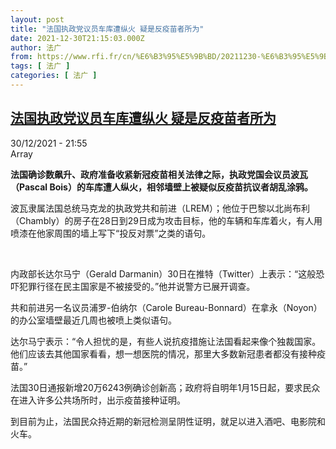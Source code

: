 ```yaml
---
layout: post
title: "法国执政党议员车库遭纵火 疑是反疫苗者所为"
date: 2021-12-30T21:15:03.000Z
author: 法广
from: https://www.rfi.fr/cn/%E6%B3%95%E5%9B%BD/20211230-%E6%B3%95%E5%9B%BD%E6%89%A7%E6%94%BF%E5%85%9A%E8%AE%AE%E5%91%98%E8%BD%A6%E5%BA%93%E9%81%AD%E7%BA%B5%E7%81%AB-%E7%96%91%E6%98%AF%E5%8F%8D%E7%96%AB%E8%8B%97%E8%80%85%E6%89%80%E4%B8%BA
tags: [ 法广 ]
categories: [ 法广 ]
---
```

<!--1640898903000-->
[法国执政党议员车库遭纵火 疑是反疫苗者所为](https://www.rfi.fr/cn/%E6%B3%95%E5%9B%BD/20211230-%E6%B3%95%E5%9B%BD%E6%89%A7%E6%94%BF%E5%85%9A%E8%AE%AE%E5%91%98%E8%BD%A6%E5%BA%93%E9%81%AD%E7%BA%B5%E7%81%AB-%E7%96%91%E6%98%AF%E5%8F%8D%E7%96%AB%E8%8B%97%E8%80%85%E6%89%80%E4%B8%BA)
------

<div>
<div>30/12/2021 - 21:55</div>Array<p><strong>                    法国确诊数飙升、政府准备收紧新冠疫苗相关法律之际，执政党国会议员波瓦（Pascal Bois）的车库遭人纵火，相邻墙壁上被疑似反疫苗抗议者胡乱涂鸦。                </strong></p><div >                    <p>波瓦隶属法国总统马克龙的执政党共和前进（LREM）；他位于巴黎以北尚布利（Chambly）的房子在28日到29日成为攻击目标，他的车辆和车库着火，有人用喷漆在他家周围的墙上写下“投反对票”之类的语句。</p><p> </p><p>内政部长达尔马宁（Gerald Darmanin）30日在推特（Twitter）上表示：“这般恐吓犯罪行径在民主国家是不被接受的。”他并说警方已展开调查。</p><p>共和前进另一名议员浦罗-伯纳尔（Carole Bureau-Bonnard）在拿永（Noyon）的办公室墙壁最近几周也被喷上类似语句。</p><p>达尔马宁表示：“令人担忧的是，有些人说抗疫措施让法国看起来像个独裁国家。他们应该去其他国家看看，想一想医院的情况，那里大多数新冠患者都没有接种疫苗。”</p><p>法国30日通报新增20万6243例确诊创新高；政府将自明年1月15日起，要求民众在进入许多公共场所时，出示疫苗接种证明。</p><p>到目前为止，法国民众持近期的新冠检测呈阴性证明，就足以进入酒吧、电影院和火车。</p>                                            <div data-selfpromo-newsletter>    </div>    <div data-selfpromo-app>    </div>                </div>
</div>
